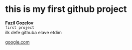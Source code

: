 # this is my first github project 
**Fazil Gozelov** <br/>
`first project` <br/>
ilk defe githuba elave etdim

[google.com](http://www.google.com)
